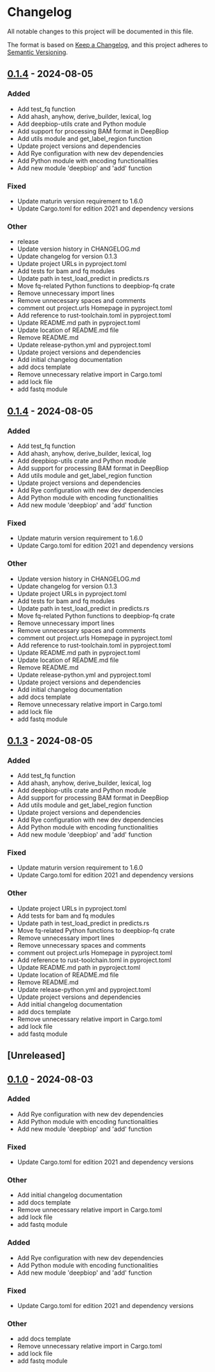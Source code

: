 # Changelog

All notable changes to this project will be documented in this file.

The format is based on [Keep a Changelog](https://keepachangelog.com/en/1.0.0/),
and this project adheres to [Semantic Versioning](https://semver.org/spec/v2.0.0.html).

## [0.1.4](https://github.com/cauliyang/DeepBioP/releases/tag/py-deepbiop-v0.1.4) - 2024-08-05

### Added
- Add test_fq function
- Add ahash, anyhow, derive_builder, lexical, log
- Add deepbiop-utils crate and Python module
- Add support for processing BAM format in DeepBiop
- Add utils module and get_label_region function
- Update project versions and dependencies
- Add Rye configuration with new dev dependencies
- Add Python module with encoding functionalities
- Add new module 'deepbiop' and 'add' function

### Fixed
- Update maturin version requirement to 1.6.0
- Update Cargo.toml for edition 2021 and dependency versions

### Other
- release
- Update version history in CHANGELOG.md
- Update changelog for version 0.1.3
- Update project URLs in pyproject.toml
- Add tests for bam and fq modules
- Update path in test_load_predict in predicts.rs
- Move fq-related Python functions to deepbiop-fq crate
- Remove unnecessary import lines
- Remove unnecessary spaces and comments
- comment out project.urls Homepage in pyproject.toml
- Add reference to rust-toolchain.toml in pyproject.toml
- Update README.md path in pyproject.toml
- Update location of README.md file
- Remove README.md
- Update release-python.yml and pyproject.toml
- Update project versions and dependencies
- Add initial changelog documentation
- add docs template
- Remove unnecessary relative import in Cargo.toml
- add lock file
- add fastq module

## [0.1.4](https://github.com/cauliyang/DeepBioP/compare/py-deepbiop-v0.1.3...py-deepbiop-v0.1.4) - 2024-08-05

### Added
- Add test_fq function
- Add ahash, anyhow, derive_builder, lexical, log
- Add deepbiop-utils crate and Python module
- Add support for processing BAM format in DeepBiop
- Add utils module and get_label_region function
- Update project versions and dependencies
- Add Rye configuration with new dev dependencies
- Add Python module with encoding functionalities
- Add new module 'deepbiop' and 'add' function

### Fixed
- Update maturin version requirement to 1.6.0
- Update Cargo.toml for edition 2021 and dependency versions

### Other
- Update version history in CHANGELOG.md
- Update changelog for version 0.1.3
- Update project URLs in pyproject.toml
- Add tests for bam and fq modules
- Update path in test_load_predict in predicts.rs
- Move fq-related Python functions to deepbiop-fq crate
- Remove unnecessary import lines
- Remove unnecessary spaces and comments
- comment out project.urls Homepage in pyproject.toml
- Add reference to rust-toolchain.toml in pyproject.toml
- Update README.md path in pyproject.toml
- Update location of README.md file
- Remove README.md
- Update release-python.yml and pyproject.toml
- Update project versions and dependencies
- Add initial changelog documentation
- add docs template
- Remove unnecessary relative import in Cargo.toml
- add lock file
- add fastq module

## [0.1.3](https://github.com/cauliyang/DeepBioP/releases/tag/py-deepbiop-v0.1.3) - 2024-08-05

### Added

- Add test_fq function
- Add ahash, anyhow, derive_builder, lexical, log
- Add deepbiop-utils crate and Python module
- Add support for processing BAM format in DeepBiop
- Add utils module and get_label_region function
- Update project versions and dependencies
- Add Rye configuration with new dev dependencies
- Add Python module with encoding functionalities
- Add new module 'deepbiop' and 'add' function

### Fixed

- Update maturin version requirement to 1.6.0
- Update Cargo.toml for edition 2021 and dependency versions

### Other

- Update project URLs in pyproject.toml
- Add tests for bam and fq modules
- Update path in test_load_predict in predicts.rs
- Move fq-related Python functions to deepbiop-fq crate
- Remove unnecessary import lines
- Remove unnecessary spaces and comments
- comment out project.urls Homepage in pyproject.toml
- Add reference to rust-toolchain.toml in pyproject.toml
- Update README.md path in pyproject.toml
- Update location of README.md file
- Remove README.md
- Update release-python.yml and pyproject.toml
- Update project versions and dependencies
- Add initial changelog documentation
- add docs template
- Remove unnecessary relative import in Cargo.toml
- add lock file
- add fastq module

## \[Unreleased\]

## [0.1.0](https://github.com/cauliyang/DeepBioP/releases/tag/py-deepbiop-v0.1.0) - 2024-08-03

### Added

- Add Rye configuration with new dev dependencies
- Add Python module with encoding functionalities
- Add new module 'deepbiop' and 'add' function

### Fixed

- Update Cargo.toml for edition 2021 and dependency versions

### Other

- Add initial changelog documentation
- add docs template
- Remove unnecessary relative import in Cargo.toml
- add lock file
- add fastq module

### Added

- Add Rye configuration with new dev dependencies
- Add Python module with encoding functionalities
- Add new module 'deepbiop' and 'add' function

### Fixed

- Update Cargo.toml for edition 2021 and dependency versions

### Other

- add docs template
- Remove unnecessary relative import in Cargo.toml
- add lock file
- add fastq module
